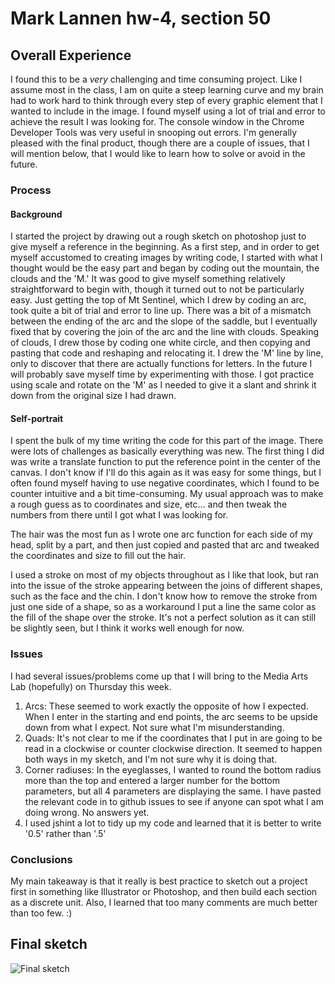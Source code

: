 # Mark Lannen hw-4, section 50

## Overall Experience
I found this to be a *very* challenging and time consuming project. Like I assume most in the class, I am on quite a steep learning curve and my brain had to work hard to think through every step of every graphic element that I wanted to include in the image. I found myself using a lot of trial and error to achieve the result I was looking for. The console window in the Chrome Developer Tools was very useful in snooping out errors. I'm generally pleased with the final product, though there are a couple of issues, that I will mention below, that I would like to learn how to solve or avoid in the future.

### Process
#### Background
I started the project by drawing out a rough sketch on photoshop just to give myself a reference in the beginning. As a first step, and in order to get myself accustomed to creating images by writing code, I started with what I thought would be the easy part and began by coding out the mountain, the clouds and the 'M.' It was good to give myself something relatively straightforward to begin with, though it turned out to not be particularly easy. Just getting the top of Mt Sentinel, which I drew by coding an arc, took quite a bit of trial and error to line up. There was a bit of a mismatch between the ending of the arc and the slope of the saddle, but I eventually fixed that by covering the join of the arc and the line with clouds. Speaking of clouds, I drew those by coding one white circle, and then copying and pasting that code and reshaping and relocating it. I drew the 'M' line by line, only to discover that there are actually functions for letters. In the future I will probably save myself time by experimenting with those. I got practice using scale and rotate on the 'M' as I needed to give it a slant and shrink it down from the original size I had drawn.

#### Self-portrait
I spent the bulk of my time writing the code for this part of the image. There were lots of challenges as basically everything was new. The first thing I did was write a translate function to put the reference point in the center of the canvas. I don't know if I'll do this again as it was easy for some things, but I often found myself having to use negative coordinates, which I found to be counter intuitive and a bit time-consuming. My usual approach was to make a rough guess as to coordinates and size, etc... and then tweak the numbers from there until I got what I was looking for.

The hair was the most fun as I wrote one arc function for each side of my head, split by a part, and then just copied and pasted that arc and tweaked the coordinates and size to fill out the hair.

I used a stroke on most of my objects throughout as I like that look, but ran into the issue of the stroke appearing between the joins of different shapes, such as the face and the chin. I don't know how to remove the stroke from just one side of a shape, so as a workaround I put a line the same color as the fill of the shape over the stroke. It's not a perfect solution as it can still be slightly seen, but I think it works well enough for now.

### Issues

I had several issues/problems come up that I will bring to the Media Arts Lab (hopefully) on Thursday this week.

1. Arcs: These seemed to work exactly the opposite of how I expected. When I enter in the starting and end points, the arc seems to be upside down from what I expect. Not sure what I'm misunderstanding.
2. Quads: It's not clear to me if the coordinates that I put in are going to be read in a clockwise or counter clockwise direction. It seemed to happen both ways in my sketch, and I'm not sure why it is doing that.
3. Corner radiuses: In the eyeglasses, I wanted to round the bottom radius more than the top and entered a larger number for the bottom parameters, but all 4 parameters are displaying the same. I have pasted the relevant code in to github issues to see if anyone can spot what I am doing wrong. No answers yet.
4. I used jshint a lot to tidy up my code and learned that it is better to write '0.5' rather than '.5'

### Conclusions

My main takeaway is that it really is best practice to sketch out a project first in something like Illustrator or Photoshop, and then build each section as a discrete unit. Also, I learned that too many comments are much better than too few.  :)

## Final sketch

![Final sketch](..images/hw4-sketch.png)
